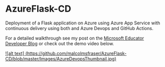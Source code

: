 # AzureFlask-CD
Deployment of a Flask application on Azure using Azure App Service with continuous delivery using both and Azure Devops and GitHub Actions.

For a detailed walkthrough see my post on the [Microsoft Educator Developer Blog](https://techcommunity.microsoft.com/t5/educator-developer-blog/getting-started-with-continuous-delivery-and-azure/ba-p/2163760) or check out the demo video below.

[![alt text] (https://github.com/malcolmsfraser/AzureFlask-CD/blob/master/Images/AzureDevopsThumbnail.jpg)](https://www.youtube.com/watch?v=zVzHAiKvWHA&t=6s)

